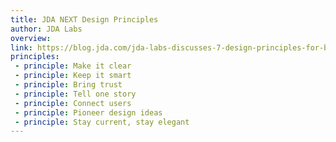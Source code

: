 ```yaml
---
title: JDA NEXT Design Principles
author: JDA Labs
overview:
link: https://blog.jda.com/jda-labs-discusses-7-design-principles-for-building-saas-applications/
principles:
 - principle: Make it clear
 - principle: Keep it smart
 - principle: Bring trust
 - principle: Tell one story
 - principle: Connect users
 - principle: Pioneer design ideas
 - principle: Stay current, stay elegant
---
```

